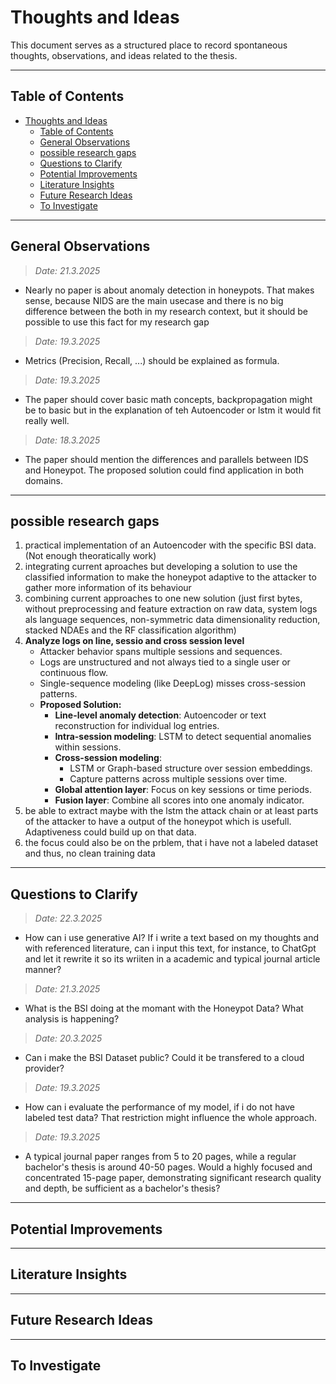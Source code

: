 # Thoughts and Ideas
This document serves as a structured place to record spontaneous thoughts, observations, and ideas related to the thesis.

---

## Table of Contents
- [Thoughts and Ideas](#thoughts-and-ideas)
  - [Table of Contents](#table-of-contents)
  - [General Observations](#general-observations)
  - [possible research gaps](#possible-research-gaps)
  - [Questions to Clarify](#questions-to-clarify)
  - [Potential Improvements](#potential-improvements)
  - [Literature Insights](#literature-insights)
  - [Future Research Ideas](#future-research-ideas)
  - [To Investigate](#to-investigate)

---

## General Observations
> *Date: 21.3.2025*  
-  Nearly no paper is about anomaly detection in honeypots. That makes sense, because NIDS are the main usecase and there is no big difference between the both in my research context, but it should be possible to use this fact for my research gap
> *Date: 19.3.2025*  
-  Metrics (Precision, Recall, ...) should be explained as formula.
> *Date: 19.3.2025*  
-  The paper should cover basic math concepts, backpropagation might be to basic but in the explanation of teh Autoencoder or lstm it would fit really well.
> *Date: 18.3.2025*  
-  The paper should mention the differences and parallels between IDS and Honeypot. The proposed solution could find application in both domains.

---

## possible research gaps
1. practical implementation of an Autoencoder with the specific BSI data. (Not enough theoratically work)
2. integrating current aproaches but developing a solution to use the classified information to make the honeypot adaptive to the attacker to gather more information of its behaviour
3. combining current approaches to one new solution (just first bytes, without preprocessing and feature extraction on raw data, system logs als language sequences, non-symmetric data dimensionality reduction, stacked NDAEs and the RF classification algorithm)
4. **Analyze logs on line, sessio and cross session level**  
    - Attacker behavior spans multiple sessions and sequences.  
    - Logs are unstructured and not always tied to a single user or continuous flow.  
    - Single-sequence modeling (like DeepLog) misses cross-session patterns.
    - **Proposed Solution:**  
      - **Line-level anomaly detection**: Autoencoder or text reconstruction for individual log entries.  
      - **Intra-session modeling**: LSTM to detect sequential anomalies within sessions.  
      - **Cross-session modeling**:  
        - LSTM or Graph-based structure over session embeddings.  
        - Capture patterns across multiple sessions over time.  
      - **Global attention layer**: Focus on key sessions or time periods.  
      - **Fusion layer**: Combine all scores into one anomaly indicator.
5. be able to extract maybe with the lstm the attack chain or at least parts of the attacker to have a output of the honeypot which is usefull. Adaptiveness could build up on that data.
6. the focus could also be on the prblem, that i have not a labeled dataset and thus, no clean training data

---

## Questions to Clarify
> *Date: 22.3.2025*  
-  How can i use generative AI? If i write a text based on my thoughts and with referenced literature, can i input this text, for instance, to ChatGpt and let it rewrite it so its wriiten in a academic and typical journal article manner?
> *Date: 21.3.2025*  
-  What is the BSI doing at the momant with the Honeypot Data? What analysis is happening?
> *Date: 20.3.2025*  
-  Can i make the BSI Dataset public? Could it be transfered to a cloud provider?
> *Date: 19.3.2025*  
-  How can i evaluate the performance of my model, if i do not have labeled test data? That restriction might influence the whole approach.
> *Date: 19.3.2025*  
-  A typical journal paper ranges from 5 to 20 pages, while a regular bachelor's thesis is around 40-50 pages. Would a highly focused and concentrated 15-page paper, demonstrating significant research quality and depth, be sufficient as a bachelor's thesis?
---

## Potential Improvements

---
## Literature Insights 

---

## Future Research Ideas


---

## To Investigate


